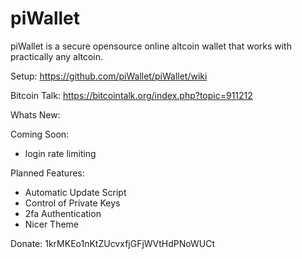 piWallet
========

piWallet is a secure opensource online altcoin wallet that works with practically any altcoin.

Setup: https://github.com/piWallet/piWallet/wiki

Bitcoin Talk: https://bitcointalk.org/index.php?topic=911212

Whats New:


Coming Soon:
- login rate limiting 


Planned Features:

- Automatic Update Script
- Control of Private Keys
- 2fa Authentication
- Nicer Theme

Donate: 
1krMKEo1nKtZUcvxfjGFjWVtHdPNoWUCt

